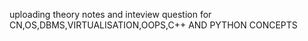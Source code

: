 uploading theory notes and inteview question for CN,OS,DBMS,VIRTUALISATION,OOPS,C++ AND PYTHON CONCEPTS 
